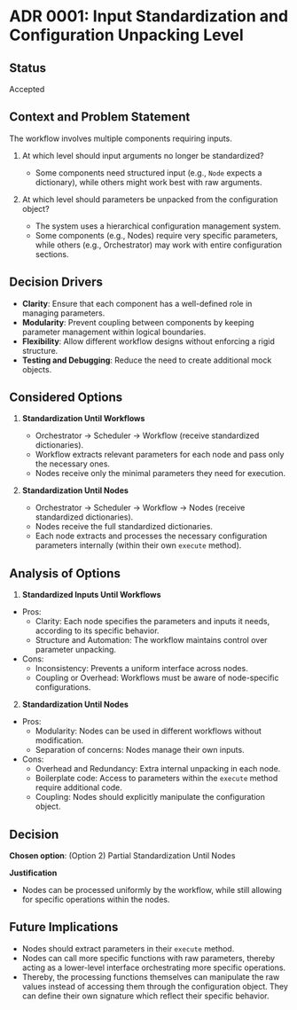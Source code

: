 # ADR 0001: Input Standardization and Configuration Unpacking Level

## Status

Accepted

## Context and Problem Statement

The workflow involves multiple components requiring inputs.
1. At which level should input arguments no longer be standardized?
   - Some components need structured input (e.g., `Node` expects a dictionary), while others might
     work best with raw arguments.

2. At which level should parameters be unpacked from the configuration object?
   - The system uses a hierarchical configuration management system.
   - Some components (e.g., Nodes) require very specific parameters, while others (e.g.,
     Orchestrator) may work with entire configuration sections.


## Decision Drivers

- **Clarity**: Ensure that each component has a well-defined role in managing parameters.
- **Modularity**: Prevent coupling between components by keeping parameter management within logical
  boundaries.
- **Flexibility**: Allow different workflow designs without enforcing a rigid structure.
- **Testing and Debugging**: Reduce the need to create additional mock objects.


## Considered Options

1. **Standardization Until Workflows**
   - Orchestrator → Scheduler → Workflow (receive standardized dictionaries).
   - Workflow extracts relevant parameters for each node and pass only the necessary ones.
   - Nodes receive only the minimal parameters they need for execution.

2. **Standardization Until Nodes**
   - Orchestrator → Scheduler → Workflow → Nodes (receive standardized dictionaries).
   - Nodes receive the full standardized dictionaries.
   - Each node extracts and processes the necessary configuration parameters internally (within
     their own `execute` method).


## Analysis of Options

1. **Standardized Inputs Until Workflows**
* Pros:
  - Clarity: Each node specifies the parameters and inputs it needs, according to its specific
    behavior.
  - Structure and Automation: The workflow maintains control over parameter unpacking.
* Cons:
  - Inconsistency: Prevents a uniform interface across nodes.
  - Coupling or Overhead: Workflows must be aware of node-specific configurations.

2. **Standardization Until Nodes**
* Pros:
  - Modularity: Nodes can be used in different workflows without modification.
  - Separation of concerns: Nodes manage their own inputs.
* Cons:
  - Overhead and Redundancy: Extra internal unpacking in each node.
  - Boilerplate code: Access to parameters within the `execute` method require additional code.
  - Coupling: Nodes should explicitly manipulate the configuration object.


## Decision

**Chosen option**: (Option 2) Partial Standardization Until Nodes

**Justification**
- Nodes can be processed uniformly by the workflow, while still allowing for specific operations
  within the nodes.


## Future Implications

- Nodes should extract parameters in their `execute` method.
- Nodes can call more specific functions with raw parameters, thereby acting as a lower-level
  interface orchestrating more specific operations.
- Thereby, the processing functions themselves can manipulate the raw values instead of accessing
  them through the configuration object. They can define their own signature which reflect their
  specific behavior.
